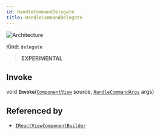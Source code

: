 ```yaml
---
id: HandleCommandDelegate
title: HandleCommandDelegate
---
```


![Architecture](https://img.shields.io/badge/architecture-new_only-blue)

Kind: `delegate`

> **EXPERIMENTAL**

## Invoke
void **`Invoke`**([`ComponentView`](ComponentView) source, [`HandleCommandArgs`](HandleCommandArgs) args)

## Referenced by
- [`IReactViewComponentBuilder`](IReactViewComponentBuilder)
